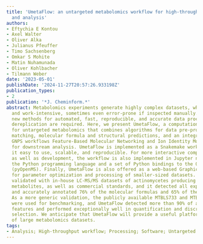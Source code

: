 ```yaml
---
title: 'UmetaFlow: an untargeted metabolomics workflow for high-throughput data processing
  and analysis'
authors:
- Eftychia E Kontou
- Axel Walter
- Oliver Alka
- Julianus Pfeuffer
- Timo Sachsenberg
- Omkar S Mohite
- Matin Nuhamunada
- Oliver Kohlbacher
- Tilmann Weber
date: '2023-05-01'
publishDate: '2024-11-27T20:57:26.933198Z'
publication_types:
- 2
publication: '*J. Cheminform.*'
abstract: Metabolomics experiments generate highly complex datasets, which are time
  and work-intensive, sometimes even error-prone if inspected manually. Therefore,
  new methods for automated, fast, reproducible, and accurate data processing and
  dereplication are required. Here, we present UmetaFlow, a computational workflow
  for untargeted metabolomics that combines algorithms for data pre-processing, spectral
  matching, molecular formula and structural predictions, and an integration to the
  GNPS workflows Feature-Based Molecular Networking and Ion Identity Molecular Networking
  for downstream analysis. UmetaFlow is implemented as a Snakemake workflow, making
  it easy to use, scalable, and reproducible. For more interactive computing, visualization,
  as well as development, the workflow is also implemented in Jupyter notebooks using
  the Python programming language and a set of Python bindings to the OpenMS algorithms
  (pyOpenMS). Finally, UmetaFlow is also offered as a web-based Graphical User Interface
  for parameter optimization and processing of smaller-sized datasets. UmetaFlow was
  validated with in-house LC-MS/MS datasets of actinomycetes producing known secondary
  metabolites, as well as commercial standards, and it detected all expected features
  and accurately annotated 76% of the molecular formulas and 65% of the structures.
  As a more generic validation, the publicly available MTBLS733 and MTBLS736 datasets
  were used for benchmarking, and UmetaFlow detected more than 90% of all ground truth
  features and performed exceptionally well in quantification and discriminating marker
  selection. We anticipate that UmetaFlow will provide a useful platform for the interpretation
  of large metabolomics datasets.
tags:
- Analysis; High-throughput workflow; Processing; Software; Untargeted metabolomics
---
```

